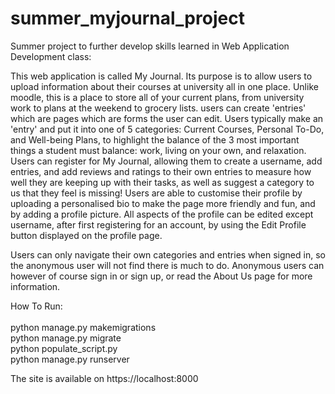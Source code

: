 # summer_myjournal_project
Summer project to further develop skills learned in Web Application Development class:

This web application is called My Journal.
Its purpose is to allow users to upload information about their courses at university all in one place.
Unlike moodle, this is a place to store all of your current plans, from university work to plans at the weekend
to grocery lists. users can create 'entries' which are pages which are forms the user can edit.
 Users typically make an 'entry' and put it into one of 5 categories: Current Courses, Personal To-Do, 
 and Well-being Plans, to highlight the balance of the 3 most important things a student must balance: 
 work, living on your own, and relaxation.
Users can register for My Journal, allowing them to create a username, add entries,
and add reviews and ratings to their own entries to measure how well they are keeping up with their tasks,
as well as suggest a category to us that they feel is missing! Users are able
to customise their profile by uploading a personalised bio to make the page more friendly and fun,
and by adding a profile picture. All aspects of the profile can be edited except username, after first registering
for an account, by using the Edit Profile button displayed on the profile page.

Users can only navigate their own categories and entries when signed in, so the anonymous user will 
not find there is much to do.
Anonymous users can however of course sign in or sign up, or read the About Us page for more information.

How To Run:<br/>
<br/>
python manage.py makemigrations<br/>
python manage.py migrate<br/>
python populate_script.py<br/>
python manage.py runserver<br/>

The site is available on https://localhost:8000
